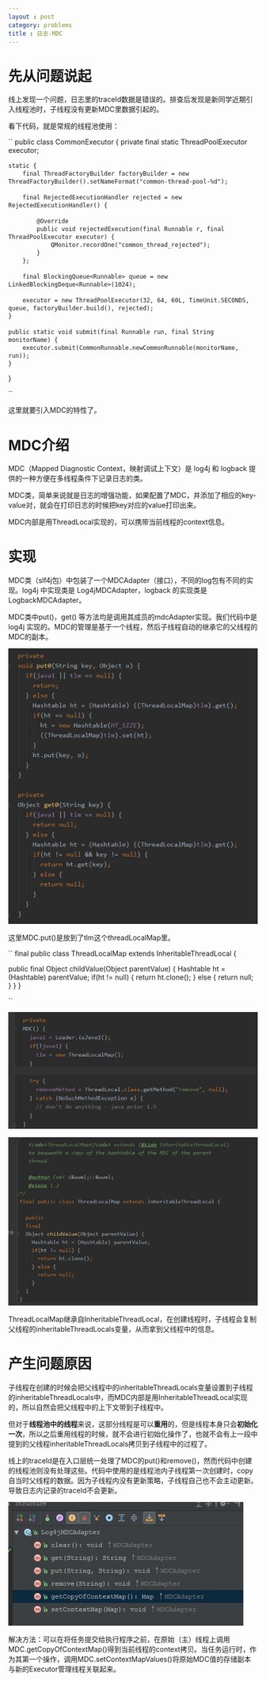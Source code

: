 ```yaml
---
layout : post
category: problems
title : 日志-MDC
---
```

# 先从问题说起

线上发现一个问题，日志里的traceId数据是错误的。排查后发现是新同学近期引入线程池时，子线程没有更新MDC里数据引起的。

看下代码，就是常规的线程池使用：

``
public class CommonExecutor {
    private final static ThreadPoolExecutor executor;

    static {
        final ThreadFactoryBuilder factoryBuilder = new ThreadFactoryBuilder().setNameFormat("common-thread-pool-%d");

        final RejectedExecutionHandler rejected = new RejectedExecutionHandler() {

            @Override
            public void rejectedExecution(final Runnable r, final ThreadPoolExecutor executor) {
                QMonitor.recordOne("common_thread_rejected");
            }
        };

        final BlockingQueue<Runnable> queue = new LinkedBlockingDeque<Runnable>(1024);

        executor = new ThreadPoolExecutor(32, 64, 60L, TimeUnit.SECONDS, queue, factoryBuilder.build(), rejected);
    }

    public static void submit(final Runnable run, final String monitorName) {
        executor.submit(CommonRunnable.newCommonRunnable(monitorName, run));
    }
}

``

这里就要引入MDC的特性了。

# MDC介绍

MDC（Mapped Diagnostic Context，映射调试上下文）是 log4j 和 logback 提供的一种方便在多线程条件下记录日志的类。

MDC类，简单来说就是日志的增强功能，如果配置了MDC，并添加了相应的key-value对，就会在打印日志的时候把key对应的value打印出来。

MDC内部是用ThreadLocal实现的，可以携带当前线程的context信息。

# 实现

MDC类（slf4j包）中包装了一个MDCAdapter（接口），不同的log包有不同的实现。log4j 中实现类是 Log4jMDCAdapter，logback 的实现类是 LogbackMDCAdapter。

MDC类中put()，get() 等方法均是调用其成员的mdcAdapter实现。我们代码中是 log4j 实现的。MDC的管理是基于一个线程，然后子线程自动的继承它的父线程的MDC的副本。

![image](/assets/post-images/mdcput.png)

这里MDC.put()是放到了tlm这个threadLocalMap里。

``
final public class ThreadLocalMap extends InheritableThreadLocal {

  public
  final
  Object childValue(Object parentValue) {
    Hashtable ht = (Hashtable) parentValue;
    if(ht != null) {
      return ht.clone();
    } else {
      return null;
    }
  }
}

``


![image](/assets/post-images/threadlocalmap.png)

![image](/assets/post-images/InheritableTheadLocal.png)

ThreadLocalMap继承自InheritableThreadLocal，在创建线程时，子线程会复制父线程的inheritableThreadLocals变量，从而拿到父线程中的信息。


# 产生问题原因

子线程在创建的时候会把父线程中的inheritableThreadLocals变量设置到子线程的inheritableThreadLocals中，而MDC内部是用InheritableThreadLocal实现的，所以自然会把父线程中的上下文带到子线程中。

但对于**线程池中的线程**来说，这部分线程是可以**重用**的，但是线程本身只会**初始化一次**，所以之后重用线程的时候，就不会进行初始化操作了，也就不会有上一段中提到的父线程inheritableThreadLocals拷贝到子线程中的过程了。

线上的traceId是在入口层统一处理了MDC的put()和remove()，然而代码中创建的线程池则没有处理这些。代码中使用的是线程池内子线程第一次创建时，copy自当时父线程的数据。因为子线程内没有更新策略，子线程自己也不会主动更新。导致日志内记录的traceId不会更新。

![image](/assets/post-images/log4jMDCAdapter.png)

解决方法：可以在将任务提交给执行程序之前，在原始（主）线程上调用MDC.getCopyOfContextMap()得到当前线程的context拷贝。当任务运行时，作为其第一个操作，调用MDC.setContextMapValues()将原始MDC值的存储副本与新的Executor管理线程关联起来。
